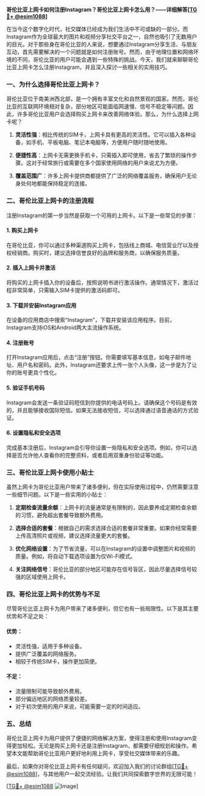 **哥伦比亚上网卡如何注册Instagram？哥伦比亚上网卡怎么用？——详细解答[[TG💪+ @esim1088](https://t.me/s/esim1088)]**

在当今这个数字化时代，社交媒体已经成为我们生活中不可或缺的一部分。而Instagram作为全球最大的图片和视频分享社交平台之一，自然也吸引了无数用户的目光。对于那些身在哥伦比亚的人来说，想要通过Instagram分享生活、与朋友互动，首先需要解决的一个问题就是如何注册账号。然而，由于地理位置和网络环境的不同，哥伦比亚的用户可能会遇到一些特殊的挑战。今天，我们就来聊聊哥伦比亚上网卡怎么注册Instagram，并且深入探讨一些相关的实用技巧。

### 一、为什么选择哥伦比亚上网卡？

哥伦比亚位于南美洲西北部，是一个拥有丰富文化和自然景观的国家。然而，哥伦比亚的互联网环境相对复杂，部分地区可能面临网速慢、信号不稳定等问题。因此，许多哥伦比亚用户会选择购买上网卡来改善网络体验。那么，为什么选择上网卡呢？

1. **灵活性强**：相比传统的SIM卡，上网卡具有更高的灵活性。它可以插入各种设备，如手机、平板电脑、笔记本电脑等，方便用户随时随地使用。
   
2. **便捷性高**：上网卡无需更换手机卡，只需插入即可使用，省去了繁琐的操作步骤。这对于经常旅行或需要在多个国家使用网络的用户来说尤为方便。

3. **覆盖范围广**：许多上网卡提供商都提供了广泛的网络覆盖服务，确保用户无论身处何地都能保持稳定的连接。

### 二、哥伦比亚上网卡的注册流程

注册Instagram的第一步当然是获取一个可用的上网卡。以下是一些常见的步骤：

#### 1. 购买上网卡
在哥伦比亚，你可以通过多种渠道购买上网卡，包括线上商城、电信营业厅以及授权经销商。购买时，建议选择信誉良好的品牌和服务商，以确保服务质量。

#### 2. 插入上网卡并激活
将购买的上网卡插入你的设备后，按照说明书进行激活操作。通常情况下，激活过程非常简单，只需输入SIM卡提供的激活码即可。

#### 3. 下载并安装Instagram应用
在设备的应用商店中搜索“Instagram”，下载并安装该应用程序。目前，Instagram支持iOS和Android两大主流操作系统。

#### 4. 注册账号
打开Instagram应用后，点击“注册”按钮。你需要填写基本信息，如电子邮件地址、用户名和密码。此外，Instagram还要求上传一张个人头像，这一步是为了让你的账号更具个性化。

#### 5. 验证手机号码
Instagram会发送一条验证码短信到你提供的电话号码上。请确保这个号码是有效的，并且能够接收国际短信。如果无法接收短信，可以选择通过语音通话的方式验证。

#### 6. 设置隐私和安全选项
完成基本注册后，Instagram会引导你设置一些隐私和安全选项。例如，你可以选择是否允许他人查看你的完整资料，或者启用双重身份验证等功能。

### 三、哥伦比亚上网卡使用小贴士

虽然上网卡为哥伦比亚用户带来了诸多便利，但在实际使用过程中，仍然需要注意一些细节问题。以下是一些实用的小贴士：

1. **定期检查流量余额**：上网卡的流量通常是有限制的，因此要养成定期检查余额的习惯，避免超出套餐导致额外费用。

2. **选择合适的套餐**：根据自己的需求选择合适的套餐非常重要。如果你经常需要上传高清照片或视频，建议选择流量更大的套餐。

3. **优化网络设置**：为了节省流量，可以在Instagram的设置中调整图片和视频的质量。例如，将自动下载选项设置为仅Wi-Fi模式。

4. **关注网络信号**：哥伦比亚的部分地区可能存在信号盲区，因此尽量选择信号较强的区域使用上网卡。

### 四、哥伦比亚上网卡的优势与不足

尽管哥伦比亚上网卡为用户带来了诸多便利，但它也有一些局限性。以下是其主要优势和不足之处：

#### 优势：
- 灵活性强，适用于多种设备。
- 提供广泛覆盖的网络服务。
- 相较于传统SIM卡，操作更加简便。

#### 不足：
- 流量限制可能导致额外费用。
- 部分偏远地区的网络质量较差。
- 对于初次使用的用户来说，可能需要一定的时间适应。

### 五、总结

哥伦比亚上网卡为用户提供了便捷的网络解决方案，使得注册和使用Instagram变得更加轻松。无论是购买上网卡还是注册Instagram，都需要仔细规划和操作。希望本文能帮助哥伦比亚用户更好地利用上网卡，享受社交媒体带来的乐趣。

最后，如果你对哥伦比亚上网卡有任何疑问，欢迎加入我们的讨论群组[[TG💪+ @esim1088](https://t.me/s/esim1088)]，与其他用户一起交流经验。让我们共同探索数字世界的无限可能！

[[TG💪+ @esim1088](https://t.me/s/esim1088) ![Image](https://i.postimg.cc/4NQfJmqS/Snipaste-2025-05-13-00-14-12.png)]